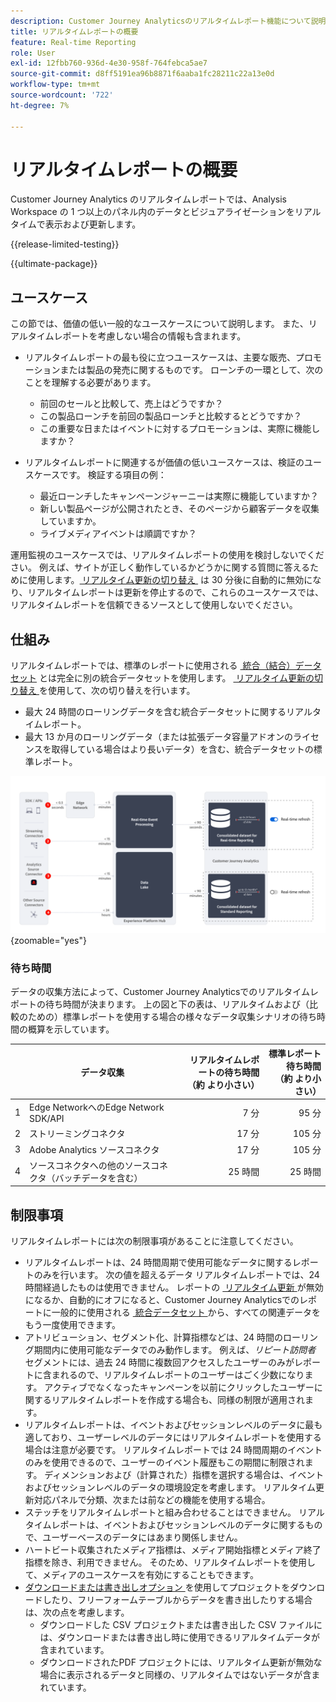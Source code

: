 ```yaml
---
description: Customer Journey Analyticsのリアルタイムレポート機能について説明します。
title: リアルタイムレポートの概要
feature: Real-time Reporting
role: User
exl-id: 12fbb760-936d-4e30-958f-764febca5ae7
source-git-commit: d8ff5191ea96b8871f6aaba1fc28211c22a13e0d
workflow-type: tm+mt
source-wordcount: '722'
ht-degree: 7%

---
```


# リアルタイムレポートの概要

Customer Journey Analytics のリアルタイムレポートでは、Analysis Workspace の 1 つ以上のパネル内のデータとビジュアライゼーションをリアルタイムで表示および更新します。

{{release-limited-testing}}

{{ultimate-package}}

## ユースケース

この節では、価値の低い一般的なユースケースについて説明します。 また、リアルタイムレポートを考慮しない場合の情報も含まれます。

* リアルタイムレポートの最も役に立つユースケースは、主要な販売、プロモーションまたは製品の発売に関するものです。
ローンチの一環として、次のことを理解する必要があります。

   * 前回のセールと比較して、売上はどうですか？
   * この製品ローンチを前回の製品ローンチと比較するとどうですか？
   * この重要な日またはイベントに対するプロモーションは、実際に機能しますか？

* リアルタイムレポートに関連するが価値の低いユースケースは、検証のユースケースです。
検証する項目の例：

   * 最近ローンチしたキャンペーンジャーニーは実際に機能していますか？
   * 新しい製品ページが公開されたとき、そのページから顧客データを収集していますか。
   * ライブメディアイベントは順調ですか？

運用監視のユースケースでは、リアルタイムレポートの使用を検討しないでください。 例えば、サイトが正しく動作しているかどうかに関する質問に答えるために使用します。 [&#x200B; リアルタイム更新の切り替え &#x200B;](use-real-time.md) は 30 分後に自動的に無効になり、リアルタイムレポートは更新を停止するので、これらのユースケースでは、リアルタイムレポートを信頼できるソースとして使用しないでください。

## 仕組み

リアルタイムレポートでは、標準のレポートに使用される [&#x200B; 統合（結合）データセット &#x200B;](/help/connections/combined-dataset.md) とは完全に別の統合データセットを使用します。 [&#x200B; リアルタイム更新の切り替え &#x200B;](use-real-time.md) を使用して、次の切り替えを行います。

* 最大 24 時間のローリングデータを含む統合データセットに関するリアルタイムレポート。
* 最大 13 か月のローリングデータ（または拡張データ容量アドオンのライセンスを取得している場合はより長いデータ）を含む、統合データセットの標準レポート。

![リアルタイムレポート](assets/real-time-reporting-latencies.svg){zoomable="yes"}

### 待ち時間

データの収集方法によって、Customer Journey Analyticsでのリアルタイムレポートの待ち時間が決まります。 上の図と下の表は、リアルタイムおよび（比較のための）標準レポートを使用する場合の様々なデータ収集シナリオの待ち時間の概算を示しています。

| | データ収集 | リアルタイムレポートの待ち時間 <br/> （約 より小さい） | 標準レポート待ち時間 <br/> （約 より小さい） |
|:---:|---|--:|--:|
| 1 | Edge NetworkへのEdge Network SDK/API | 7 分 | 95 分 |
| 2 | ストリーミングコネクタ | 17 分 | 105 分 |
| 3 | Adobe Analytics ソースコネクタ | 17 分 | 105 分 |
| 4 | ソースコネクタへの他のソースコネクタ（バッチデータを含む） | 25 時間 | 25 時間 |


## 制限事項

リアルタイムレポートには次の制限事項があることに注意してください。

* リアルタイムレポートは、24 時間周期で使用可能なデータに関するレポートのみを行います。 次の値を超えるデータ   リアルタイムレポートでは、24 時間経過したものは使用できません。 レポートの [&#x200B; リアルタイム更新 &#x200B;](use-real-time.md) が無効になるか、自動的にオフになると、Customer Journey Analyticsでのレポートに一般的に使用される [&#x200B; 統合データセット &#x200B;](/help/connections/combined-dataset.md) から、すべての関連データをもう一度使用できます。
* アトリビューション、セグメント化、計算指標などは、24 時間のローリング期間内に使用可能なデータでのみ動作します。 例えば、*リピート訪問者* セグメントには、過去 24 時間に複数回アクセスしたユーザーのみがレポートに含まれるので、リアルタイムレポートのユーザーはごく少数になります。 アクティブでなくなったキャンペーンを以前にクリックしたユーザーに関するリアルタイムレポートを作成する場合も、同様の制限が適用されます。
* リアルタイムレポートは、イベントおよびセッションレベルのデータに最も適しており、ユーザーレベルのデータにはリアルタイムレポートを使用する場合は注意が必要です。 リアルタイムレポートでは 24 時間周期のイベントのみを使用できるので、ユーザーのイベント履歴もこの期間に制限されます。 ディメンションおよび（計算された）指標を選択する場合は、イベントおよびセッションレベルのデータの環境設定を考慮します。 リアルタイム更新対応パネルで分類、次または前などの機能を使用する場合。
* ステッチをリアルタイムレポートと組み合わせることはできません。 リアルタイムレポートは、イベントおよびセッションレベルのデータに関するもので、ユーザーベースのデータにはあまり関係しません。
* ハートビート収集されたメディア指標は、メディア開始指標とメディア終了指標を除き、利用できません。 そのため、リアルタイムレポートを使用して、メディアのユースケースを有効にすることもできます。
* [&#x200B; ダウンロードまたは書き出しオプション &#x200B;](/help/analysis-workspace/export/download-send.md) を使用してプロジェクトをダウンロードしたり、フリーフォームテーブルからデータを書き出したりする場合は、次の点を考慮します。
   * ダウンロードした CSV プロジェクトまたは書き出した CSV ファイルには、ダウンロードまたは書き出し時に使用できるリアルタイムデータが含まれています。
   * ダウンロードされたPDF プロジェクトには、リアルタイム更新が無効な場合に表示されるデータと同様の、リアルタイムではないデータが含まれています。
